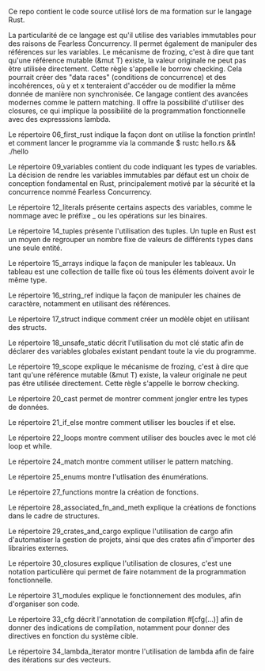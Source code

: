 Ce repo contient le code source utilisé lors de ma formation sur le langage Rust.

La particularité de ce langage est qu'il utilise des variables immutables pour des raisons de Fearless Concurrency.
Il permet également de manipuler des références sur les variables.
Le mécanisme de frozing, c'est à dire que tant qu'une référence mutable (&mut T) existe, la valeur originale ne peut pas être utilisée directement. Cette règle s'appelle le borrow checking. Cela pourrait créer des "data races" (conditions de concurrence) et des incohérences, où y et x tenteraient d'accéder ou 
de modifier la même donnée de manière non synchronisée.
Ce langage contient des avancées modernes comme le pattern matching.
Il offre la possibilité d'utiliser des closures, ce qui implique la possibilité de la programmation fonctionnelle avec des expresssions lambda.

Le répertoire 06_first_rust indique la façon dont on utilise la fonction println! et comment lancer le programme via la commande $ rustc hello.rs && ./hello

Le répertoire 09_variables contient du code indiquant les types de variables.
La décision de rendre les variables immutables par défaut est un choix de conception 
fondamental en Rust, principalement motivé par la sécurité et la concurrence
nommé Fearless Concurrency.

Le répertoire 12_literals présente certains aspects des variables, comme le nommage avec le préfixe _ ou les opérations sur les binaires.

Le répertoire 14_tuples présente l'utilisation des tuples. 
Un tuple en Rust est un moyen de regrouper un nombre fixe de valeurs de différents types dans une seule entité.

Le répertoire 15_arrays indique la façon de manipuler les tableaux.
Un tableau est une collection de taille fixe où tous les éléments doivent avoir le même type.

Le répertoire 16_string_ref indique la façon de manipuler les chaines de caractère, notamment en utilisant des références.

Le répertoire 17_struct indique comment créer un modèle objet en utilisant des structs.

Le répertoire 18_unsafe_static décrit l'utilisation du mot clé static afin de déclarer des variables globales existant pendant toute la vie du programme.

Le répertoire 19_scope explique le mécanisme de frozing, c'est à dire que tant qu'une référence mutable (&mut T) existe, la valeur originale ne peut pas être utilisée directement. Cette règle s'appelle le borrow checking.

Le répertoire 20_cast permet de montrer comment jongler entre les types de données.

Le répertoire 21_if_else montre comment utiliser les boucles if et else.

Le répertoire 22_loops montre comment utiliser des boucles avec le mot clé loop et while.

Le répertoire 24_match montre comment utiliser le pattern matching.

Le répertoire 25_enums montre l'utlisation des énumérations.

Le répertoire 27_functions montre la création de fonctions.

Le répertoire 28_associated_fn_and_meth explique la créations de fonctions dans le cadre de structures.

Le répertoire 29_crates_and_cargo explique l'utilisation de cargo afin d'automatiser la gestion de projets, ainsi que des crates afin d'importer des librairies externes.

Le répertoire 30_closures explique l'utilisation de closures, c'est une notation particulière qui permet de faire notamment de la programmation fonctionnelle.

Le répertoire 31_modules explique le fonctionnement des modules, afin d'organiser son code.

Le répertoire 33_cfg décrit l'annotation de compilation #[cfg(...)] afin de donner des indications de compilation, notamment pour donner des directives en fonction du système cible.

Le répertoire 34_lambda_iterator montre l'utilisation de lambda afin de faire des itérations sur des vecteurs.
